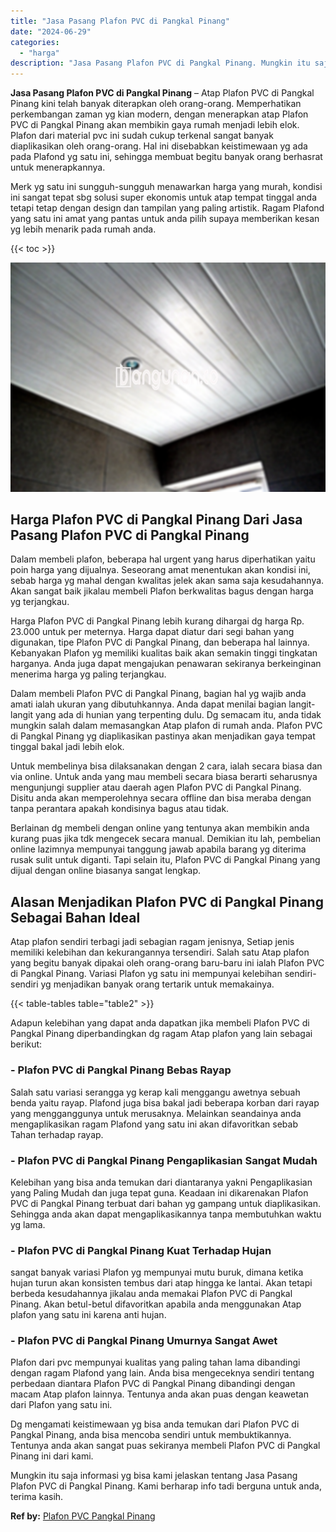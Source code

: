 ```yaml
---
title: "Jasa Pasang Plafon PVC di Pangkal Pinang"
date: "2024-06-29"
categories: 
  - "harga"
description: "Jasa Pasang Plafon PVC di Pangkal Pinang. Mungkin itu saja informasi yg bisa kami jelaskan tentang Jasa Pasang Plafon PVC di Pangkal Pinang. Kami berharap in..."
---
```


**Jasa Pasang Plafon PVC di Pangkal Pinang** – Atap Plafon PVC di Pangkal Pinang kini telah banyak diterapkan oleh orang-orang. Memperhatikan perkembangan zaman yg kian modern, dengan menerapkan atap Plafon PVC di Pangkal Pinang akan membikin gaya rumah menjadi lebih elok. Plafon dari material pvc ini sudah cukup terkenal sangat banyak diaplikasikan oleh orang-orang. Hal ini disebabkan keistimewaan yg ada pada Plafond yg satu ini, sehingga membuat begitu banyak orang berhasrat untuk menerapkannya.

Merk yg satu ini sungguh-sungguh menawarkan harga yang murah, kondisi ini sangat tepat sbg solusi super ekonomis untuk atap tempat tinggal anda tetapi tetap dengan design dan tampilan yang paling artistik. Ragam Plafond yang satu ini amat yang pantas untuk anda pilih supaya memberikan kesan yg lebih menarik pada rumah anda.

{{< toc >}}

![Jasa Pasang Plafon PVC di Pangkal Pinang](/images/flafond-pvc-murah25.png)

## Harga Plafon PVC di Pangkal Pinang Dari Jasa Pasang Plafon PVC di Pangkal Pinang

Dalam membeli plafon, beberapa hal urgent yang harus diperhatikan yaitu poin harga yang dijualnya. Seseorang amat menentukan akan kondisi ini, sebab harga yg mahal dengan kwalitas jelek akan sama saja kesudahannya. Akan sangat baik jikalau membeli Plafon berkwalitas bagus dengan harga yg terjangkau.

Harga Plafon PVC di Pangkal Pinang lebih kurang dihargai dg harga Rp. 23.000 untuk per meternya. Harga dapat diatur dari segi bahan yang digunakan, tipe Plafon PVC di Pangkal Pinang, dan beberapa hal lainnya. Kebanyakan Plafon yg memiliki kualitas baik akan semakin tinggi tingkatan harganya. Anda juga dapat mengajukan penawaran sekiranya berkeinginan menerima harga yg paling terjangkau.

Dalam membeli Plafon PVC di Pangkal Pinang, bagian hal yg wajib anda amati ialah ukuran yang dibutuhkannya. Anda dapat menilai bagian langit-langit yang ada di hunian yang terpenting dulu. Dg semacam itu, anda tidak mungkin salah dalam memasangkan Atap plafon di rumah anda. Plafon PVC di Pangkal Pinang yg diaplikasikan pastinya akan menjadikan gaya tempat tinggal bakal jadi lebih elok.

Untuk membelinya bisa dilaksanakan dengan 2 cara, ialah secara biasa dan via online. Untuk anda yang mau membeli secara biasa berarti seharusnya mengunjungi supplier atau daerah agen Plafon PVC di Pangkal Pinang. Disitu anda akan memperolehnya secara offline dan bisa meraba dengan tanpa perantara apakah kondisinya bagus atau tidak.

Berlainan dg membeli dengan online yang tentunya akan membikin anda kurang puas jika tdk mengecek secara manual. Demikian itu lah, pembelian online lazimnya mempunyai tanggung jawab apabila barang yg diterima rusak sulit untuk diganti. Tapi selain itu, Plafon PVC di Pangkal Pinang yang dijual dengan online biasanya sangat lengkap.

## Alasan Menjadikan Plafon PVC di Pangkal Pinang Sebagai Bahan Ideal

Atap plafon sendiri terbagi jadi sebagian ragam jenisnya, Setiap jenis memiliki kelebihan dan kekurangannya tersendiri. Salah satu Atap plafon yang begitu banyak dipakai oleh orang-orang baru-baru ini ialah Plafon PVC di Pangkal Pinang. Variasi Plafon yg satu ini mempunyai kelebihan sendiri-sendiri yg menjadikan banyak orang tertarik untuk memakainya.

{{< table-tables table="table2" >}}

Adapun kelebihan yang dapat anda dapatkan jika membeli Plafon PVC di Pangkal Pinang diperbandingkan dg ragam Atap plafon yang lain sebagai berikut:

### \- Plafon PVC di Pangkal Pinang Bebas Rayap

Salah satu variasi serangga yg kerap kali menggangu awetnya sebuah benda yaitu rayap. Plafond juga bisa bakal jadi beberapa korban dari rayap yang mengganggunya untuk merusaknya. Melainkan seandainya anda mengaplikasikan ragam Plafond yang satu ini akan difavoritkan sebab Tahan terhadap rayap.

### \- Plafon PVC di Pangkal Pinang Pengaplikasian Sangat Mudah

Kelebihan yang bisa anda temukan dari diantaranya yakni Pengaplikasian yang Paling Mudah dan juga tepat guna. Keadaan ini dikarenakan Plafon PVC di Pangkal Pinang terbuat dari bahan yg gampang untuk diaplikasikan. Sehingga anda akan dapat mengaplikasikannya tanpa membutuhkan waktu yg lama.

### \- Plafon PVC di Pangkal Pinang Kuat Terhadap Hujan

sangat banyak variasi Plafon yg mempunyai mutu buruk, dimana ketika hujan turun akan konsisten tembus dari atap hingga ke lantai. Akan tetapi berbeda kesudahannya jikalau anda memakai Plafon PVC di Pangkal Pinang. Akan betul-betul difavoritkan apabila anda menggunakan Atap plafon yang satu ini karena anti hujan.

### \- Plafon PVC di Pangkal Pinang Umurnya Sangat Awet

Plafon dari pvc mempunyai kualitas yang paling tahan lama dibandingi dengan ragam Plafond yang lain. Anda bisa mengeceknya sendiri tentang perbedaan diantara Plafon PVC di Pangkal Pinang dibandingi dengan macam Atap plafon lainnya. Tentunya anda akan puas dengan keawetan dari Plafon yang satu ini.

Dg mengamati keistimewaan yg bisa anda temukan dari Plafon PVC di Pangkal Pinang, anda bisa mencoba sendiri untuk membuktikannya. Tentunya anda akan sangat puas sekiranya membeli Plafon PVC di Pangkal Pinang ini dari kami.

Mungkin itu saja informasi yg bisa kami jelaskan tentang Jasa Pasang Plafon PVC di Pangkal Pinang. Kami berharap info tadi berguna untuk anda, terima kasih.

**Ref by:** [Plafon PVC Pangkal Pinang](https://id.wikipedia.org/wiki/Plafon)
